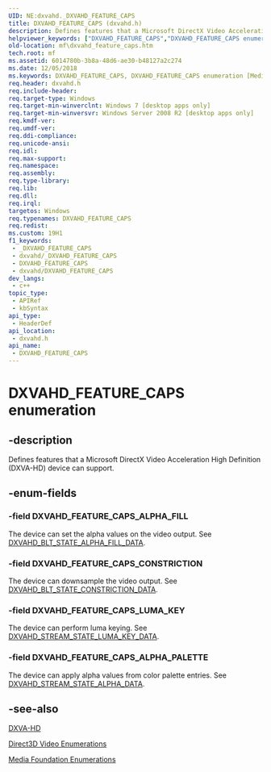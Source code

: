 ```yaml
---
UID: NE:dxvahd._DXVAHD_FEATURE_CAPS
title: DXVAHD_FEATURE_CAPS (dxvahd.h)
description: Defines features that a Microsoft DirectX Video Acceleration High Definition (DXVA-HD) device can support.
helpviewer_keywords: ["DXVAHD_FEATURE_CAPS","DXVAHD_FEATURE_CAPS enumeration [Media Foundation]","DXVAHD_FEATURE_CAPS_ALPHA_FILL","DXVAHD_FEATURE_CAPS_ALPHA_PALETTE","DXVAHD_FEATURE_CAPS_CONSTRICTION","DXVAHD_FEATURE_CAPS_LUMA_KEY","dxvahd/DXVAHD_FEATURE_CAPS","dxvahd/DXVAHD_FEATURE_CAPS_ALPHA_FILL","dxvahd/DXVAHD_FEATURE_CAPS_ALPHA_PALETTE","dxvahd/DXVAHD_FEATURE_CAPS_CONSTRICTION","dxvahd/DXVAHD_FEATURE_CAPS_LUMA_KEY","mf.dxvahd_feature_caps"]
old-location: mf\dxvahd_feature_caps.htm
tech.root: mf
ms.assetid: 6014780b-3b8a-48d6-ae30-b48127a2c274
ms.date: 12/05/2018
ms.keywords: DXVAHD_FEATURE_CAPS, DXVAHD_FEATURE_CAPS enumeration [Media Foundation], DXVAHD_FEATURE_CAPS_ALPHA_FILL, DXVAHD_FEATURE_CAPS_ALPHA_PALETTE, DXVAHD_FEATURE_CAPS_CONSTRICTION, DXVAHD_FEATURE_CAPS_LUMA_KEY, dxvahd/DXVAHD_FEATURE_CAPS, dxvahd/DXVAHD_FEATURE_CAPS_ALPHA_FILL, dxvahd/DXVAHD_FEATURE_CAPS_ALPHA_PALETTE, dxvahd/DXVAHD_FEATURE_CAPS_CONSTRICTION, dxvahd/DXVAHD_FEATURE_CAPS_LUMA_KEY, mf.dxvahd_feature_caps
req.header: dxvahd.h
req.include-header: 
req.target-type: Windows
req.target-min-winverclnt: Windows 7 [desktop apps only]
req.target-min-winversvr: Windows Server 2008 R2 [desktop apps only]
req.kmdf-ver: 
req.umdf-ver: 
req.ddi-compliance: 
req.unicode-ansi: 
req.idl: 
req.max-support: 
req.namespace: 
req.assembly: 
req.type-library: 
req.lib: 
req.dll: 
req.irql: 
targetos: Windows
req.typenames: DXVAHD_FEATURE_CAPS
req.redist: 
ms.custom: 19H1
f1_keywords:
 - _DXVAHD_FEATURE_CAPS
 - dxvahd/_DXVAHD_FEATURE_CAPS
 - DXVAHD_FEATURE_CAPS
 - dxvahd/DXVAHD_FEATURE_CAPS
dev_langs:
 - c++
topic_type:
 - APIRef
 - kbSyntax
api_type:
 - HeaderDef
api_location:
 - dxvahd.h
api_name:
 - DXVAHD_FEATURE_CAPS
---
```


# DXVAHD_FEATURE_CAPS enumeration


## -description

Defines features that a Microsoft DirectX Video Acceleration High Definition (DXVA-HD) device can support.

## -enum-fields

### -field DXVAHD_FEATURE_CAPS_ALPHA_FILL

The device can set the alpha values on the video output. See <a href="https://docs.microsoft.com/windows/desktop/api/dxvahd/ns-dxvahd-dxvahd_blt_state_alpha_fill_data">DXVAHD_BLT_STATE_ALPHA_FILL_DATA</a>.

### -field DXVAHD_FEATURE_CAPS_CONSTRICTION

The device can downsample the video output. See <a href="https://docs.microsoft.com/windows/desktop/api/dxvahd/ns-dxvahd-dxvahd_blt_state_constriction_data">DXVAHD_BLT_STATE_CONSTRICTION_DATA</a>.

### -field DXVAHD_FEATURE_CAPS_LUMA_KEY

The device can perform luma keying. See <a href="https://docs.microsoft.com/windows/desktop/api/dxvahd/ns-dxvahd-dxvahd_stream_state_luma_key_data">DXVAHD_STREAM_STATE_LUMA_KEY_DATA</a>.

### -field DXVAHD_FEATURE_CAPS_ALPHA_PALETTE

The device can apply alpha values from color palette entries. See <a href="https://docs.microsoft.com/windows/desktop/api/dxvahd/ns-dxvahd-dxvahd_stream_state_alpha_data">DXVAHD_STREAM_STATE_ALPHA_DATA</a>.

## -see-also

<a href="https://docs.microsoft.com/windows/desktop/medfound/dxva-hd">DXVA-HD</a>



<a href="https://docs.microsoft.com/windows/desktop/medfound/direct3d-video-enumerations">Direct3D Video Enumerations</a>



<a href="https://docs.microsoft.com/windows/desktop/medfound/media-foundation-enumerations">Media Foundation Enumerations</a>

